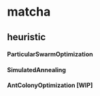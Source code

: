 # matcha
## heuristic
#### ParticularSwarmOptimization
#### SimulatedAnnealing
#### AntColonyOptimization [WIP]